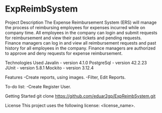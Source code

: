 # ExpReimbSystem

Project Description
The Expense Reimbursement System (ERS) will manage the process of reimbursing employees for expenses incurred while on company time. All employees in the company can login and submit requests for reimbursement and view their past tickets and pending requests. Finance managers can log in and view all reimbursement requests and past history for all employees in the company. Finance managers are authorized to approve and deny requests for expense reimbursement.

Technologies Used
Javalin    - version 4.1.0
PostgreSql - version 42.2.23
JUnit      - version 5.8.1
Mockito    - version 3.12.4

Features
-Create reports, using images.
-Filter, Edit Reports.

To-do list:
-Create Register User.

Getting Started
git clone https://github.com/eduar2gp/ExpReimbSystem.git

License
This project uses the following license: <license_name>.
